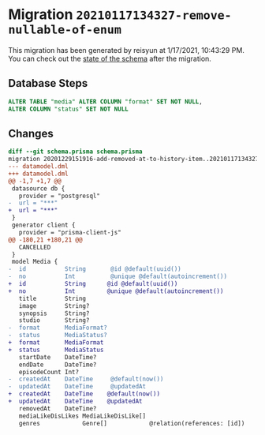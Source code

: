 # Migration `20210117134327-remove-nullable-of-enum`

This migration has been generated by reisyun at 1/17/2021, 10:43:29 PM.
You can check out the [state of the schema](./schema.prisma) after the migration.

## Database Steps

```sql
ALTER TABLE "media" ALTER COLUMN "format" SET NOT NULL,
ALTER COLUMN "status" SET NOT NULL
```

## Changes

```diff
diff --git schema.prisma schema.prisma
migration 20201229151916-add-removed-at-to-history-item..20210117134327-remove-nullable-of-enum
--- datamodel.dml
+++ datamodel.dml
@@ -1,7 +1,7 @@
 datasource db {
   provider = "postgresql"
-  url = "***"
+  url = "***"
 }
 generator client {
   provider = "prisma-client-js"
@@ -180,21 +180,21 @@
   CANCELLED
 }
 model Media {
-  id           String       @id @default(uuid())
-  no           Int          @unique @default(autoincrement())
+  id           String      @id @default(uuid())
+  no           Int         @unique @default(autoincrement())
   title        String
   image        String?
   synopsis     String?
   studio       String?
-  format       MediaFormat?
-  status       MediaStatus?
+  format       MediaFormat
+  status       MediaStatus
   startDate    DateTime?
   endDate      DateTime?
   episodeCount Int?
-  createdAt    DateTime     @default(now())
-  updatedAt    DateTime     @updatedAt
+  createdAt    DateTime    @default(now())
+  updatedAt    DateTime    @updatedAt
   removedAt    DateTime?
   mediaLikeDisLikes MediaLikeDisLike[]
   genres            Genre[]            @relation(references: [id])
```


